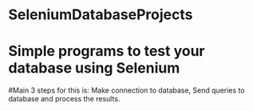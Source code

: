 # SeleniumDatabaseProjects

# Simple programs to test your database using Selenium
#Main 3 steps for this is:
Make connection to database, Send queries to database and process the results.
